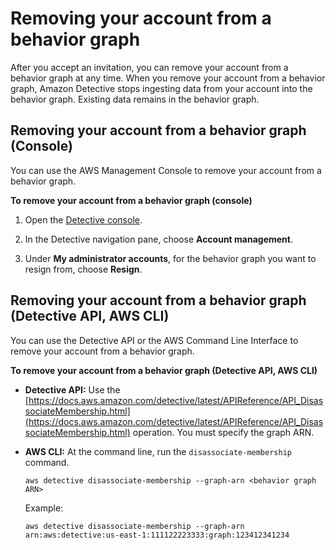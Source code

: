 # Removing your account from a behavior graph<a name="member-remove-self-from-graph"></a>

After you accept an invitation, you can remove your account from a behavior graph at any time\. When you remove your account from a behavior graph, Amazon Detective stops ingesting data from your account into the behavior graph\. Existing data remains in the behavior graph\.

## Removing your account from a behavior graph \(Console\)<a name="member-remove-self-console"></a>

You can use the AWS Management Console to remove your account from a behavior graph\.

**To remove your account from a behavior graph \(console\)**

1. Open the [Detective console](https://console.aws.amazon.com/detective/)\.

1. In the Detective navigation pane, choose **Account management**\.

1. Under **My administrator accounts**, for the behavior graph you want to resign from, choose **Resign**\.

## Removing your account from a behavior graph \(Detective API, AWS CLI\)<a name="member-remove-self-api"></a>

You can use the Detective API or the AWS Command Line Interface to remove your account from a behavior graph\.

**To remove your account from a behavior graph \(Detective API, AWS CLI\)**
+ **Detective API:** Use the [https://docs.aws.amazon.com/detective/latest/APIReference/API_DisassociateMembership.html](https://docs.aws.amazon.com/detective/latest/APIReference/API_DisassociateMembership.html) operation\. You must specify the graph ARN\.
+ **AWS CLI:** At the command line, run the `disassociate-membership` command\.

  ```
  aws detective disassociate-membership --graph-arn <behavior graph ARN>
  ```

  Example:

  ```
  aws detective disassociate-membership --graph-arn arn:aws:detective:us-east-1:111122223333:graph:123412341234
  ```